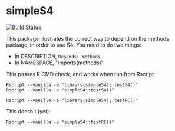 # simpleS4

[![Build Status](https://travis-ci.org/hadley/simpleS4.png?branch=master)](https://travis-ci.org/hadley/simpleS4)

This package illustrates the correct way to depend on the methods package, in order to use S4.  You need to do two things:

* In DESCRIPTION, `Depends: methods`
* In NAMESPACE, "imports(methods)"

This passes R CMD check, and works when run from Rscript:

    Rscript --vanilla -e "library(simpleS4); testS4()"
    Rscript --vanilla -e "simpleS4::testS4()"

    Rscript --vanilla -e "library(simpleS4); testRC()"
    
This doesn't (yet):

    Rscript --vanilla -e "simpleS4::testRC()"
